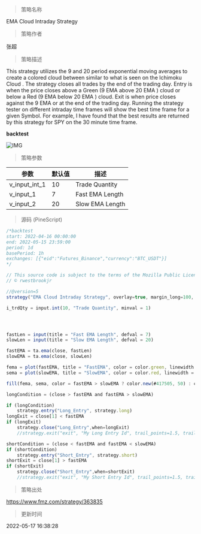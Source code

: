 
> 策略名称

EMA Cloud Intraday Strategy

> 策略作者

张超

> 策略描述

This strategy utilizes the 9 and 20 period exponential moving averages to create a colored cloud between similar to what is seen on the Ichimoku Cloud . The strategy closes all trades by the end of the trading day. Entry is when the price closes above a Green (9 EMA above 20 EMA ) cloud or below a Red (9 EMA below 20 EMA ) cloud. Exit is when price closes against the 9 EMA or at the end of the trading day. Running the strategy tester on different intraday time frames will show the best time frame for a given Symbol. For example, I have found that the best results are returned by this strategy for SPY on the 30 minute time frame.


**backtest**

 ![IMG](https://www.fmz.com/upload/asset/1dec397823194b25bf3.png) 

> 策略参数



|参数|默认值|描述|
|----|----|----|
|v_input_int_1|10|Trade Quantity|
|v_input_1|7|Fast EMA Length|
|v_input_2|20|Slow EMA Length|


> 源码 (PineScript)

``` javascript
/*backtest
start: 2022-04-16 00:00:00
end: 2022-05-15 23:59:00
period: 1d
basePeriod: 1h
exchanges: [{"eid":"Futures_Binance","currency":"BTC_USDT"}]
*/

// This source code is subject to the terms of the Mozilla Public License 2.0 at https://mozilla.org/MPL/2.0/
// © rwestbrookjr

//@version=5
strategy("EMA Cloud Intraday Strategy", overlay=true, margin_long=100, margin_short=100, process_orders_on_close=true)

i_trdQty = input.int(10, "Trade Quantity", minval = 1)




fastLen = input(title = "Fast EMA Length", defval = 7)
slowLen = input(title = "Slow EMA Length", defval = 20)

fastEMA = ta.ema(close, fastLen)
slowEMA = ta.ema(close, slowLen)

fema = plot(fastEMA, title = "FastEMA", color = color.green, linewidth = 1, style = plot.style_line)
sema = plot(slowEMA, title = "SlowEMA", color = color.red, linewidth = 1, style = plot.style_line)

fill(fema, sema, color = fastEMA > slowEMA ? color.new(#417505, 50) : color.new(#890101, 50), title = "Cloud")

longCondition = (close > fastEMA and fastEMA > slowEMA)

if (longCondition)
    strategy.entry("Long_Entry", strategy.long)
longExit = close[1] < fastEMA
if (longExit)
    strategy.close("Long_Entry",when=longExit)
    //strategy.exit("exit", "My Long Entry Id", trail_points=1.5, trail_offset=0)

shortCondition = (close < fastEMA and fastEMA < slowEMA)
if (shortCondition)
    strategy.entry("Short_Entry", strategy.short)
shortExit = close[1] > fastEMA
if (shortExit)
    strategy.close("Short_Entry",when=shortExit)
    //strategy.exit("exit", "My Short Entry Id", trail_points=1.5, trail_offset=0)


```

> 策略出处

https://www.fmz.com/strategy/363835

> 更新时间

2022-05-17 16:38:28
